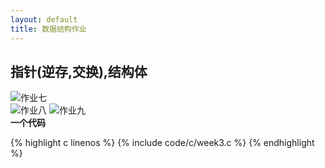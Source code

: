 ```yaml
---
layout: default
title: 数据结构作业
---
```


## 指针(逆存,交换),结构体  

![作业七](https://raw.gitmirror.com/102300671/image/main/DS-HW/W3W1.jpg)  
![作业八](https://raw.gitmirror.com/102300671/image/main/DS-HW/W3W2.jpg)
![作业九](https://raw.gitmirror.com/102300671/image/main/DS-HW/W3W3.jpg)  
**一个代码**

{% highlight c linenos %}
{% include code/c/week3.c %}
{% endhighlight %}

